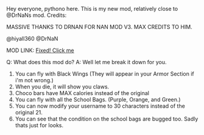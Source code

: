 Hey everyone, pythono here. This is my new mod, relatively close to @DrNaNs mod. 
Credits:

MASSIVE THANKS TO DRNAN FOR NAN MOD V3. MAX CREDITS TO HIM.


@hiyall360
@DrNaN                         

MOD LINK: [Fixed! Click me](https://mega.nz/file/DJoWUT4Y#Sg0VujEKDPtOGewLm3ILNLGgMhgAbUbym7eCEZD1v1w)

Q: What does this mod do?
A: Well let me break it down for you.

1. You can fly with Black Wings (They will appear in your Armor Section if i'm not wrong.)
2. When you die, it will show you claws.
3. Choco bars have MAX calories instead of the original
4. You can fly with all the School Bags. (Purple, Orange, and Green.)
5. You can now modify your username to 30 characters instead of the original 21.
6. You can see that the condition on the school bags are bugged too. Sadly thats just for looks.
